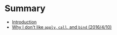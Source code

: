 # Summary

* [Introduction](README.md)
* [Why I don't like `apply`, `call`, and `bind` (2016/4/10)](why_i_dont_like_`apply`,_`call`,_and_`bind`.md)

